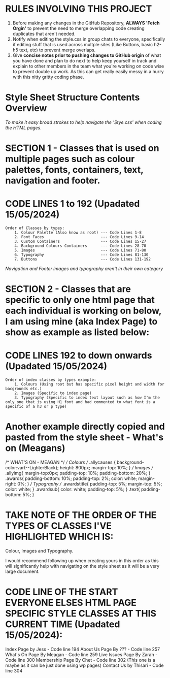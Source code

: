 # RULES INVOLVING THIS PROJECT
1) Before making any changes in the GitHub Repository, **ALWAYS 'Fetch Orgin'** to prevent the need to merge overlapping code creating duplicates that aren't needed.
2) Notify when editing the style.css in group chats to everyone, specifically if editing stuff that is used across multple sites (Like Buttons, basic h2-h5 text, etc) to prevent merge overlaps.
3) Give **concise notes prior to pushing changes to GitHub origin** of what you have done and plan to do next to help keep yourself in track and explain to other members in the team what you're working on code wise to prevent double up work. As this can get really easily messy in a hurry with this nitty gritty coding phase.

# Style Sheet Structure Contents Overview
*To make it easy broad strokes to help navigate the 'Stye.css' when coding the HTML pages*.

# SECTION 1 - Classes that is used on multiple pages such as colour palettes, fonts, containers, text, navigation and footer. 
# CODE LINES 1 to 192 (Upadated 15/05/2024)
    Order of Classes by types:
        1. Colour Palette (Also know as root) --- Code Lines 1-8
        2. Font Faces                         --- Code Lines 9-14
        3. Custom Containers                  --- Code Lines 15-27
        4. Background Colours Containers      --- Code Lines 28-70
        5. Images                             --- Code Lines 71-80
        6. Typography                         --- Code Lines 81-130
        7. Buttons                            --- Code Lines 131-192
*Navigation and Footer images and typography aren't in their own category*

# SECTION 2 - Classes that are specific to only one html page that each individual is working on below, I am using mine (aka Index Page) to show as example as listed below:
# CODE LINES 192 to down onwards (Upadated 15/05/2024)
    Order of index classes by types example:
        1. Colours (Using root but has specific pixel height and width for bacgrounds etc.)
        2. Images (Specific to index page)
        3. Typography (Specific to index text layout such as how I'm the only one that is using H1 font and had commented to what font is a specific of a h3 or p type)

# Another example directly copied and pasted from the style sheet - What's on (Meagans)
/* WHAT'S ON - MEAGAN */
**/* Colours */**
.allycauses
{
    background-color:var(--LighterBlack);
    height: 800px;
    margin-top: 10%;
}
**/* Images */**
.allyimg{
    margin-top:0px;
    padding-top: 10%;
    padding-bottom: 20%;
}
.awards{
    padding-bottom: 10%;
    padding-top: 2%;
    color: white;
    margin-right: 0%;
}
**/* Typography */**
.awardstitle{
    padding-top: 5%;
    margin-top: 5%;
    color: white;
}
.awardsub{
    color: white;
    padding-top: 5%;
}
.text{
    padding-bottom: 5%;
}

# TAKE NOTE OF THE ORDER OF THE TYPES OF CLASSES I'VE HIGHLIGHTED WHICH IS:
Colour, Images and Typography.

I would recommend following up when creating yours in this order as this will significantly help with navigating on the style sheet as it will be a very large document.

# CODE LINE OF THE START EVERYONE ELSES HTML PAGE SPECIFIC STYLE CLASSES AT THIS CURRENT TIME (Upadated 15/05/2024):
Index Page by Jess          - Code line 194
About Us Page By ???        - Code line 257
What's On Page By Meagan    - Code line 259
Live Issues Page By Zarah   - Code line 300
Membership Page By Chet     - Code line 302 (This one is a maybe as it can be just done using wp pages)
Contact Us by Thisari       - Code line 304